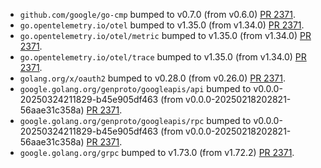 * `github.com/google/go-cmp` bumped to v0.7.0 (from v0.6.0) [PR 2371](https://github.com/provenance-io/provenance/pull/2371).
* `go.opentelemetry.io/otel` bumped to v1.35.0 (from v1.34.0) [PR 2371](https://github.com/provenance-io/provenance/pull/2371).
* `go.opentelemetry.io/otel/metric` bumped to v1.35.0 (from v1.34.0) [PR 2371](https://github.com/provenance-io/provenance/pull/2371).
* `go.opentelemetry.io/otel/trace` bumped to v1.35.0 (from v1.34.0) [PR 2371](https://github.com/provenance-io/provenance/pull/2371).
* `golang.org/x/oauth2` bumped to v0.28.0 (from v0.26.0) [PR 2371](https://github.com/provenance-io/provenance/pull/2371).
* `google.golang.org/genproto/googleapis/api` bumped to v0.0.0-20250324211829-b45e905df463 (from v0.0.0-20250218202821-56aae31c358a) [PR 2371](https://github.com/provenance-io/provenance/pull/2371).
* `google.golang.org/genproto/googleapis/rpc` bumped to v0.0.0-20250324211829-b45e905df463 (from v0.0.0-20250218202821-56aae31c358a) [PR 2371](https://github.com/provenance-io/provenance/pull/2371).
* `google.golang.org/grpc` bumped to v1.73.0 (from v1.72.2) [PR 2371](https://github.com/provenance-io/provenance/pull/2371).
